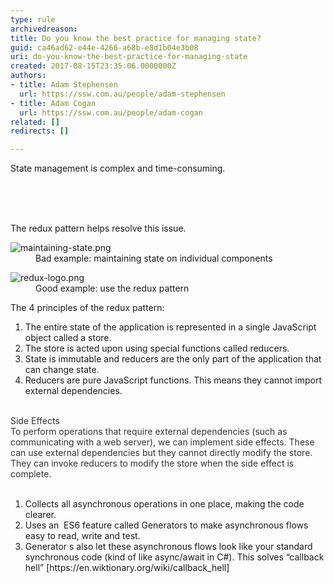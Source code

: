 ```yaml
---
type: rule
archivedreason: 
title: Do you know the best practice for managing state?
guid: ca46ad62-e44e-4266-a68b-e8d1b04e3b08
uri: do-you-know-the-best-practice-for-managing-state
created: 2017-08-15T23:35:06.0000000Z
authors:
- title: Adam Stephensen
  url: https://ssw.com.au/people/adam-stephensen
- title: Adam Cogan
  url: https://ssw.com.au/people/adam-cogan
related: []
redirects: []

---
```



<p>​State management is complex and time-consuming.​​​<br><br></p>
<br><excerpt class='endintro'></excerpt><br>
<p>The redux pattern helps resolve this issue.<br></p><dl class="badImage"><dt><img src="/PublishingImages/maintaining-state.png" alt="maintaining-state.png" /><br></dt><dd>Bad example&#58; maintaining state on individual components</dd></dl><dl class="goodImage"><dt><img src="/PublishingImages/redux-logo.png" alt="redux-logo.png" /> <br></dt><dd> Good example&#58; use the redux pattern</dd></dl><p>The 4 principles of the redux pattern&#58;<br></p><ol><li>The entire state of the application is represented in a single JavaScript object called a store.<br></li><li>The store is acted upon using special functions called reducers.<br></li><li>State is immutable and reducers are the only part of the application that can change state.<br></li><li>Reducers are pure JavaScript functions. This means they cannot import external dependencies.<br><br></li></ol><div><font color="#333333">Side Effects<br>To perform operations that require external dependencies (such as communicating with a web server), we can implement side effects. These can use external dependencies but they cannot directly modify the store. They can invoke reducers to modify the store when the side effect is complete.</font></div><div><font color="#333333"><br></font></div><div><ol><li>Collects all asynchronous&#160;operations in one place, making the code clearer.<br></li><li>Uses an&#160; ES6 feature called Generators to make asynchronous flows easy to read, write and test.<br></li><li>Generator s also let these asynchronous flows look like your standard synchronous code (kind of like&#160;async/await in C#). This&#160;solves “callback hell” [https&#58;//en.wiktionary.org/wiki/callback_hell]<br></li></ol></div>


